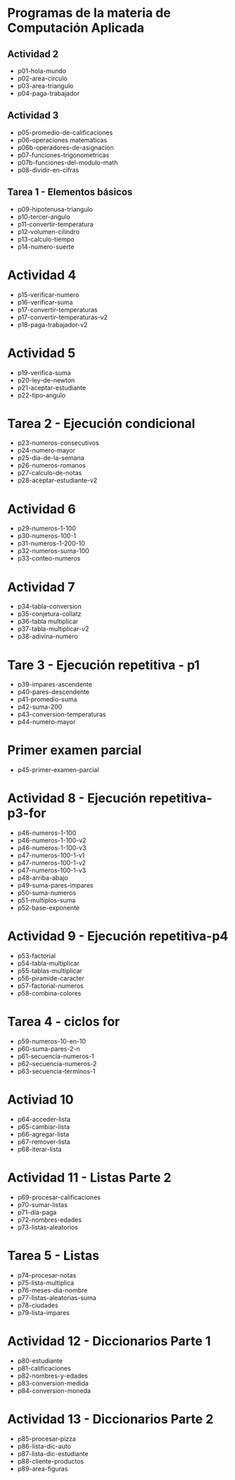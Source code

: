 # Programas de la materia de Computación Aplicada

## Actividad 2
- p01-hola-mundo
- p02-area-circulo
- p03-area-triangulo
- p04-paga-trabajador

## Actividad 3
- p05-promedio-de-calificaciones
- p06-operaciones matematicas
- p06b-operadores-de-asignacion
- p07-funciones-trigonometricas
- p07b-funciones-del-modulo-math
- p08-dividir-en-cifras

## Tarea 1 - Elementos básicos
- p09-hipotenusa-triangulo
- p10-tercer-angulo
- p11-convertir-temperatura
- p12-volumen-cilindro
- p13-calculo-tiempo
- p14-numero-suerte

# Actividad 4
- p15-verificar-numero
- p16-verificar-suma
- p17-convertir-temperaturas
- p17-convertir-temperaturas-v2
- p18-paga-trabajador-v2

# Actividad 5
- p19-verifica-suma
- p20-ley-de-newton
- p21-aceptar-estudiante
- p22-tipo-angulo

# Tarea 2 - Ejecución condicional
- p23-numeros-consecutivos
- p24-numero-mayor
- p25-dia-de-la-semana
- p26-numeros-romanos
- p27-calculo-de-notas
- p28-aceptar-estudiante-v2

# Actividad 6
- p29-numeros-1-100
- p30-numeros-100-1
- p31-numeros-1-200-10
- p32-numeros-suma-100
- p33-conteo-numeros

# Actividad 7
- p34-tabla-conversion
- p35-conjetura-collatz
- p36-tabla multiplicar
- p37-tabla-multiplicar-v2
- p38-adivina-numero

# Tare 3 - Ejecución repetitiva - p1
- p39-impares-ascendente
- p40-pares-descendente
- p41-promedio-suma
- p42-suma-200
- p43-conversion-temperaturas
- p44-numero-mayor

# Primer examen parcial
- p45-primer-examen-parcial

# Actividad 8 - Ejecución repetitiva-p3-for
- p46-numeros-1-100
- p46-numeros-1-100-v2
- p46-numeros-1-100-v3
- p47-numeros-100-1-v1
- p47-numeros-100-1-v2
- p47-numeros-100-1-v3
- p48-arriba-abajo
- p49-suma-pares-impares
- p50-suma-numeros
- p51-multiplos-suma
- p52-base-exponente

# Actividad 9 - Ejecución repetitiva-p4
- p53-factorial
- p54-tabla-multiplicar
- p55-tablas-multiplicar
- p56-piramide-caracter
- p57-factorial-numeros
- p58-combina-colores

# Tarea 4 - ciclos for
- p59-numeros-10-en-10
- p60-suma-pares-2-n
- p61-secuencia-numeros-1
- p62–secuencia-numeros-2
- p63-secuencia-terminos-1

# Activiad 10
- p64-acceder-lista
- p65-cambiar-lista
- p66-agregar-lista
- p67-remover-lista
- p68-iterar-lista

# Actividad 11 - Listas Parte 2
- p69-procesar-calificaciones
- p70-sumar-listas
- p71-dia-paga
- p72-nombres-edades
- p73-listas-aleatorios

# Tarea 5 - Listas
- p74-procesar-notas
- p75-lista-multiplica
- p76-meses-dia-nombre
- p77-listas-aleatorias-suma
- p78-ciudades
- p79-lista-impares

# Actividad 12 - Diccionarios Parte 1
- p80-estudiante
- p81-calificaciones
- p82-nombres-y-edades
- p83-conversion-medida
- p84-conversion-moneda

# Actividad 13 - Diccionarios Parte 2
- p85-procesar-pizza
- p86-lista-dic-auto
- p87-lista-dic-estudiante
- p88-cliente-productos
- p89-area-figuras